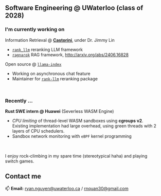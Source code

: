## **Software Engineering @ UWaterloo** (class of 2028)

### I'm currently working on 

Information Retrieval @ [**Castorini**](https://github.com/castorini), under Dr. Jimmy Lin
-  [`rank_llm`](https://github.com/castorini/rank_llm) reranking LLM framework
-  [`ragnarok`](https://github.com/castorini/ragnarok) RAG framework, http://arxiv.org/abs/2406.16828

Open source @ [`llama-index`](https://github.com/run-llama/llama_index)
- Working on asynchronous chat feature
- Maintainer for [`rank-llm`](https://pypi.org/project/llama-index-postprocessor-rankllm-rerank/) reranking package 

<br>

### Recently ...
**Rust SWE intern @ Huawei** (Severless WASM Engine)
- *CPU limiting* of thread-level WASM sandboxes using **cgroups v2**. Existing implementation had large overhead, using green threads with 2 layers of CPU schedulers.
- Sandbox network monitoring with `eBPF` kernel programming


<br>
<br>
I enjoy rock-climbing in my spare time (stereotypical haha) and playing switch games.


## Contact me

📫 **Email:** [ryan.nguyen@uwaterloo.ca](mailto:ryan.nguyen@uwaterloo.ca) / [rnquan30@gmail.com](mailto:rnquan30@gmail.com)
